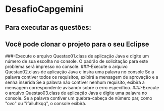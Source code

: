 # DesafioCapgemini
  
## Para executar as questões: 
## Você pode clonar o projeto para o seu Eclipse 
     
   ###-Execute o arquivo Questao01.class de aplicação Java e digite um número de sua escolha no console. O padrão de solicitação para este problema será impresso no console. 
   ###-Execute o arquivo Questao02.class de aplicação Java e insira uma palavra no console Se a palavra contiver todos os requisitos, exibirá a mensagem de aprovação e a senha inserida Se a palavra não contiver nenhum requisito, exibirá a mensagem correspondente avisando sobre o erro específico.
   ###-Execute o arquivo Questao03.class de aplicação Java e digite uma palavra no console. Se a palavra contiver um quebra-cabeça de número par, como "ovo" ou "ifailuhkqq", o console exibirá.
